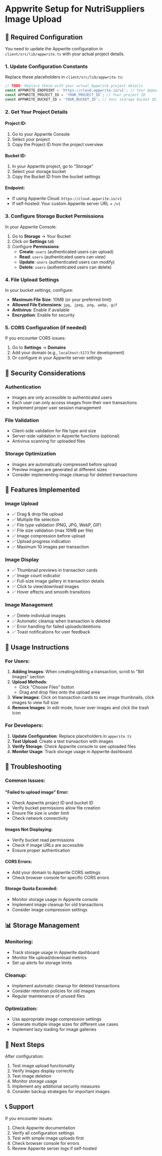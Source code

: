 # Appwrite Setup for NutriSuppliers Image Upload

## 🔧 Required Configuration

You need to update the Appwrite configuration in `client/src/lib/appwrite.ts` with your actual project details.

### 1. Update Configuration Constants

Replace these placeholders in `client/src/lib/appwrite.ts`:

```typescript
// TODO: Replace these with your actual Appwrite project details
const APPWRITE_ENDPOINT = 'https://cloud.appwrite.io/v1'; // Your Appwrite endpoint
const APPWRITE_PROJECT_ID = 'YOUR_PROJECT_ID'; // Your project ID
const APPWRITE_BUCKET_ID = 'YOUR_BUCKET_ID'; // Your storage bucket ID
```

### 2. Get Your Project Details

#### Project ID:
1. Go to your Appwrite Console
2. Select your project
3. Copy the Project ID from the project overview

#### Bucket ID:
1. In your Appwrite project, go to "Storage"
2. Select your storage bucket
3. Copy the Bucket ID from the bucket settings

#### Endpoint:
- If using Appwrite Cloud: `https://cloud.appwrite.io/v1`
- If self-hosted: Your custom Appwrite server URL + `/v1`

### 3. Configure Storage Bucket Permissions

In your Appwrite Console:

1. Go to **Storage** → Your Bucket
2. Click on **Settings** tab
3. Configure **Permissions**:
   - **Create**: `users` (authenticated users can upload)
   - **Read**: `users` (authenticated users can view)
   - **Update**: `users` (authenticated users can modify)
   - **Delete**: `users` (authenticated users can delete)

### 4. File Upload Settings

In your bucket settings, configure:

- **Maximum File Size**: 10MB (or your preferred limit)
- **Allowed File Extensions**: `jpg, jpeg, png, webp, gif`
- **Antivirus**: Enable if available
- **Encryption**: Enable for security

### 5. CORS Configuration (if needed)

If you encounter CORS issues:

1. Go to **Settings** → **Domains**
2. Add your domain (e.g., `localhost:5173` for development)
3. Or configure in your Appwrite server settings

## 🔐 Security Considerations

### Authentication
- Images are only accessible to authenticated users
- Each user can only access images from their own transactions
- Implement proper user session management

### File Validation
- Client-side validation for file type and size
- Server-side validation in Appwrite functions (optional)
- Antivirus scanning for uploaded files

### Storage Optimization
- Images are automatically compressed before upload
- Preview images are generated at different sizes
- Consider implementing image cleanup for deleted transactions

## 📱 Features Implemented

### Image Upload
- ✅ Drag & drop file upload
- ✅ Multiple file selection
- ✅ File type validation (PNG, JPG, WebP, GIF)
- ✅ File size validation (max 10MB per file)
- ✅ Image compression before upload
- ✅ Upload progress indication
- ✅ Maximum 10 images per transaction

### Image Display
- ✅ Thumbnail previews in transaction cards
- ✅ Image count indicator
- ✅ Full-size image gallery in transaction details
- ✅ Click to view/download images
- ✅ Hover effects and smooth transitions

### Image Management
- ✅ Delete individual images
- ✅ Automatic cleanup when transaction is deleted
- ✅ Error handling for failed uploads/deletions
- ✅ Toast notifications for user feedback

## 🚀 Usage Instructions

### For Users:
1. **Adding Images**: When creating/editing a transaction, scroll to "Bill Images" section
2. **Upload Methods**: 
   - Click "Choose Files" button
   - Drag and drop files onto the upload area
3. **View Images**: Click on transaction cards to see image thumbnails, click images to view full size
4. **Remove Images**: In edit mode, hover over images and click the trash icon

### For Developers:
1. **Update Configuration**: Replace placeholders in `appwrite.ts`
2. **Test Upload**: Create a test transaction with images
3. **Verify Storage**: Check Appwrite console to see uploaded files
4. **Monitor Usage**: Track storage usage in Appwrite dashboard

## 🔧 Troubleshooting

### Common Issues:

#### "Failed to upload image" Error:
- Check Appwrite project ID and bucket ID
- Verify bucket permissions allow file creation
- Ensure file size is under limit
- Check network connectivity

#### Images Not Displaying:
- Verify bucket read permissions
- Check if image URLs are accessible
- Ensure proper authentication

#### CORS Errors:
- Add your domain to Appwrite CORS settings
- Check browser console for specific CORS errors

#### Storage Quota Exceeded:
- Monitor storage usage in Appwrite console
- Implement image cleanup for old transactions
- Consider image compression settings

## 📊 Storage Management

### Monitoring:
- Track storage usage in Appwrite dashboard
- Monitor file upload/download metrics
- Set up alerts for storage limits

### Cleanup:
- Implement automatic cleanup for deleted transactions
- Consider retention policies for old images
- Regular maintenance of unused files

### Optimization:
- Use appropriate image compression settings
- Generate multiple image sizes for different use cases
- Implement lazy loading for image galleries

## 🔄 Next Steps

After configuration:
1. Test image upload functionality
2. Verify images display correctly
3. Test image deletion
4. Monitor storage usage
5. Implement any additional security measures
6. Consider backup strategies for important images

## 📞 Support

If you encounter issues:
1. Check Appwrite documentation
2. Verify all configuration settings
3. Test with simple image uploads first
4. Check browser console for errors
5. Review Appwrite server logs if self-hosted
